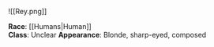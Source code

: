 ![[Rey.png]]

**Race**: [[Humans|Human]]  
**Class**: Unclear
**Appearance**: Blonde, sharp-eyed, composed
